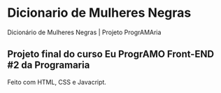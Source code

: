 # Dicionario de Mulheres Negras
Dicionário de Mulheres Negras | Projeto ProgrAMAria
## Projeto final do curso Eu ProgrAMO Front-END #2 da Programaria
Feito com HTML, CSS e Javacript.
